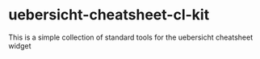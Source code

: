 # uebersicht-cheatsheet-cl-kit
This is a simple collection of standard tools for the uebersicht cheatsheet widget
